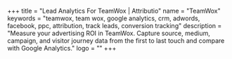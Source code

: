 +++
title = "Lead Analytics For TeamWox | Attributio"
name = "TeamWox"
keywords = "teamwox, team wox, google analytics, crm, adwords, facebook, ppc, attribution, track leads, conversion tracking"
description = "Measure your advertising ROI in TeamWox. Capture source, medium, campaign, and visitor journey data from the first to last touch and compare with Google Analytics."
logo = ""
+++
